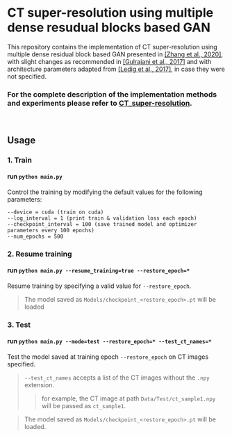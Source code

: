 # CT super-resolution using multiple dense resudual blocks based GAN

This repository contains the implementation of CT super-resolution using multiple dense residual block based GAN presented in [[Zhang et al., 2020]](https://link.springer.com/article/10.1007/s11760-020-01790-5), with slight changes as recommended in [[Gulrajani et al., 2017]](https://arxiv.org/abs/1704.00028) and with architecture parameters adapted from [[Ledig et al., 2017]](https://arxiv.org/abs/1609.04802), in case they were not specified.

### For the complete description of the implementation methods and experiments please refer to [CT_super-resolution](https://gloria-m.github.io/super_resolution.html).  

<br/>  

## Usage

### 1. Train

#### run `python main.py`  
Control the training by modifying the default values for the following parameters:
```
--device = cuda (train on cuda)  
--log_interval = 1 (print train & validation loss each epoch)
--checkpoint_interval = 100 (save trained model and optimizer parameters every 100 epochs)
--num_epochs = 500
```

### 2. Resume training

#### run `python main.py --resume_training=true --restore_epoch=*`  
Resume training by specifying a valid value for `--restore_epoch`.  
> The model saved as `Models/checkpoint_<restore_epoch>.pt` will be loaded

### 3. Test

#### run `python main.py --mode=test --restore_epoch=* --test_ct_names=*`  
Test the model saved at training epoch `--restore_epoch` on CT images specified.
> `--test_ct_names` accepts a list of the CT images without the `.npy` extension.
> > for example, the CT image at path `Data/Test/ct_sample1.npy` will be passed as `ct_sample1`.  

> The model saved as `Models/checkpoint_<restore_epoch>.pt` will be loaded.


